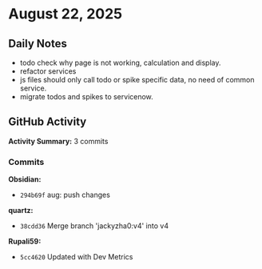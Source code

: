 # August 22, 2025

## Daily Notes

- todo check why page is not working, calculation and display.
- refactor services
- js files should only call todo or spike specific data, no need of common service.
- migrate todos and spikes to servicenow.


## GitHub Activity

**Activity Summary:** 3 commits

### Commits


**Obsidian:**
- `294b69f` aug: push changes

**quartz:**
- `38cdd36` Merge branch 'jackyzha0:v4' into v4

**Rupali59:**
- `5cc4620` Updated with Dev Metrics
